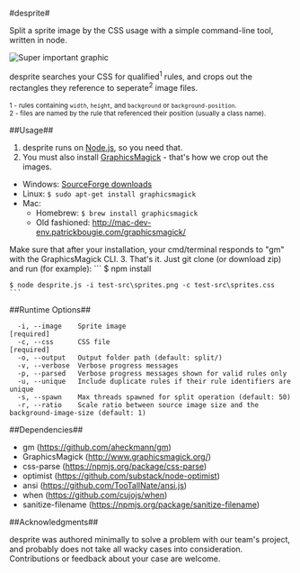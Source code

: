 #desprite#

Split a sprite image by the CSS usage with a simple command-line tool, written in node.

![Super important graphic](http://i.imgur.com/Jn0xJwH.png)

desprite searches your CSS for qualified<sup>1</sup> rules, and crops out the rectangles they reference to seperate<sup>2</sup> image files.
<br><br>
<sub>1 - rules containing `width`, `height`, and `background` or `background-position`.</sub><br>
<sub>2 - files are named by the rule that referenced their position (usually a class name).</sub>

##Usage##

1. desprite runs on [Node.js](http://nodejs.org/), so you need that.
2. You must also install [GraphicsMagick](http://www.graphicsmagick.org/) - that's how we crop out the images.
  * Windows: [SourceForge downloads](http://sourceforge.net/projects/graphicsmagick/files/graphicsmagick-binaries/)
  * Linux: `$ sudo apt-get install graphicsmagick`
  * Mac:
      * Homebrew: `$ brew install graphicsmagick`
      * Old fashioned: http://mac-dev-env.patrickbougie.com/graphicsmagick/

  Make sure that after your installation, your cmd/terminal responds to "gm" with the GraphicsMagick CLI.
3. That's it. Just git clone (or download zip) and run (for example):
    ```
    $ npm install

    $ node desprite.js -i test-src\sprites.png -c test-src\sprites.css
    ```

##Runtime Options##
```
  -i, --image    Sprite image                                                  [required]
  -c, --css      CSS file                                                      [required]
  -o, --output   Output folder path (default: split/)
  -v, --verbose  Verbose progress messages
  -p, --parsed   Verbose progress messages shown for valid rules only
  -u, --unique   Include duplicate rules if their rule identifiers are unique
  -s, --spawn    Max threads spawned for split operation (default: 50)
  -r, --ratio    Scale ratio between source image size and the background-image-size (default: 1)
```

##Dependencies##

+ gm (https://github.com/aheckmann/gm)
+ GraphicsMagick (http://www.graphicsmagick.org/)
+ css-parse (https://npmjs.org/package/css-parse)
+ optimist (https://github.com/substack/node-optimist)
+ ansi (https://github.com/TooTallNate/ansi.js)
+ when (https://github.com/cujojs/when)
+ sanitize-filename (https://npmjs.org/package/sanitize-filename)

##Acknowledgments##

desprite was authored minimally to solve a problem with our team's project, and probably does not take all wacky cases into consideration.
Contributions or feedback about your case are welcome.
